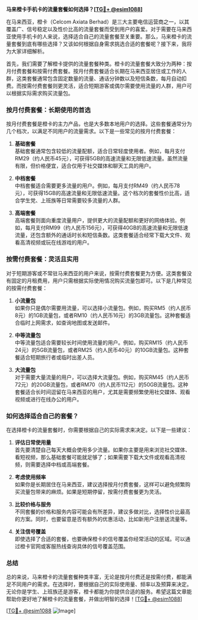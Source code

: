 **马来橙卡手机卡的流量套餐如何选择？[[TG💪+ @esim1088](https://t.me/s/esim1088)]**

在马来西亚，橙卡（Celcom Axiata Berhad）是三大主要电信运营商之一，以其覆盖广、信号稳定以及性价比高的流量套餐而受到用户的喜爱。对于需要在马来西亚使用手机卡的人来说，选择适合自己的流量套餐至关重要。那么，马来橙卡的流量套餐到底有哪些选择？又该如何根据自身需求挑选合适的套餐呢？接下来，我将为大家详细解析。

首先，我们需要了解橙卡提供的流量套餐种类。橙卡的流量套餐大致分为两种：按月付费套餐和按需付费套餐。按月付费套餐适合长期在马来西亚居住或工作的人群，这类套餐通常包含固定数量的流量、通话分钟数以及短信条数，每月自动扣费。而按需付费套餐则更灵活，适合短期游客或偶尔需要使用流量的人群，用户可以根据实际需求购买流量包。

### **按月付费套餐：长期使用的首选**
按月付费套餐是橙卡的主力产品，也是大多数本地用户的选择。这些套餐通常分为几个档次，以满足不同用户的流量需求。以下是一些常见的按月付费套餐：

1. **基础套餐**  
   基础套餐通常包含较低的流量配额，适合日常轻度使用者。例如，每月支付RM29（约人民币45元），可获得5GB的高速流量和无限低速流量。虽然流量有限，但价格便宜，适合仅用于社交媒体和聊天工具的用户。

2. **中档套餐**  
   中档套餐适合需要更多流量的用户。例如，每月支付RM49（约人民币78元），可获得15GB的高速流量和无限低速流量。这个档次的套餐性价比高，适合学生党、上班族等日常需要较多流量的人群。

3. **高端套餐**  
   高端套餐则面向重度流量用户，提供更大的流量配额和更好的网络体验。例如，每月支付RM99（约人民币156元），可获得40GB的高速流量和无限低速流量，还包含额外的通话时长和短信条数。这类套餐适合经常下载大文件、观看高清视频或玩在线游戏的用户。

### **按需付费套餐：灵活且实用**
对于短期游客或不常驻马来西亚的用户来说，按需付费套餐更为方便。这类套餐没有固定的月租费用，用户只需根据实际使用情况购买流量包即可。以下是几种常见的按需付费套餐：

1. **小流量包**  
   如果你只是偶尔需要用流量，可以选择小流量包。例如，购买RM5（约人民币8元）的1GB流量包，或者RM10（约人民币16元）的3GB流量包。这种套餐适合临时上网需求，如查询地图或发送邮件。

2. **中等流量包**  
   中等流量包适合需要较长时间使用流量的用户。例如，购买RM15（约人民币24元）的5GB流量包，或者RM25（约人民币40元）的10GB流量包。这种套餐适合短期旅行者或临时出差人员。

3. **大流量包**  
   对于需要大量流量的用户，可以选择大流量包。例如，购买RM45（约人民币72元）的20GB流量包，或者RM70（约人民币112元）的50GB流量包。这种套餐适合长时间逗留在马来西亚的用户，尤其是需要频繁使用社交媒体、观看视频或进行在线办公的用户。

### **如何选择适合自己的套餐？**
在选择橙卡的流量套餐时，你需要根据自己的实际需求来决定。以下是一些建议：

1. **评估日常使用量**  
   首先要清楚自己每天大概会使用多少流量。如果你主要是用来浏览社交媒体、看短视频，那么基础套餐可能就足够了；如果需要下载大文件或观看高清视频，则需要选择中档或高端套餐。

2. **考虑使用频率**  
   如果你是长期居住在马来西亚，建议选择按月付费套餐，这样可以避免频繁购买流量包带来的麻烦。如果是短期停留，按需付费套餐更为灵活。

3. **比较价格与服务**  
   不同套餐的价格和服务内容可能会有所差异，建议多做对比，选择性价比最高的方案。同时，也要留意是否有额外的优惠活动，比如新用户注册送流量等。

4. **关注信号覆盖**  
   即使选择了合适的套餐，也要确保橙卡的信号覆盖你经常活动的区域。可以通过橙卡官网或客服热线查询具体的信号覆盖范围。

### **总结**
总的来说，马来橙卡的流量套餐种类丰富，无论是按月付费还是按需付费，都能满足不同用户的需求。在选择时，要根据自己的实际使用量、频率以及预算来决定。无论你是学生、上班族还是游客，橙卡都能为你提供合适的服务。希望这篇文章能帮助你更好地了解橙卡的流量套餐，并做出明智的选择！[[TG💪+ @esim1088](https://t.me/s/esim1088)]

[[TG💪+ @esim1088](https://t.me/s/esim1088) ![Image](https://i.postimg.cc/4NQfJmqS/Snipaste-2025-05-13-00-14-12.png)]